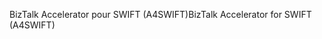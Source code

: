 <span data-ttu-id="d44f0-101">BizTalk Accelerator pour SWIFT (A4SWIFT)</span><span class="sxs-lookup"><span data-stu-id="d44f0-101">BizTalk Accelerator for SWIFT (A4SWIFT)</span></span>